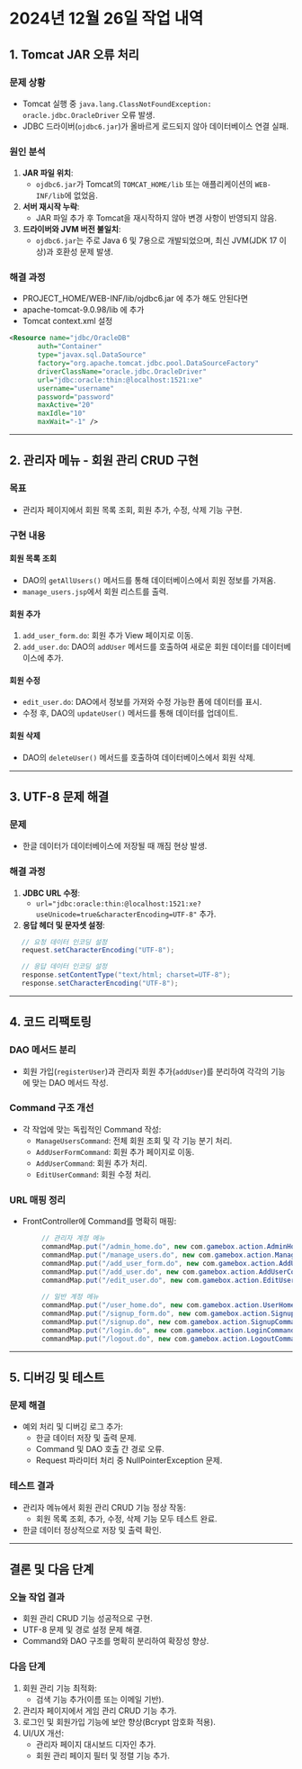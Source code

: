 # 2024년 12월 26일 작업 내역

## **1. Tomcat JAR 오류 처리**

### **문제 상황**
- Tomcat 실행 중 `java.lang.ClassNotFoundException: oracle.jdbc.OracleDriver` 오류 발생.
- JDBC 드라이버(`ojdbc6.jar`)가 올바르게 로드되지 않아 데이터베이스 연결 실패.

### **원인 분석**
1. **JAR 파일 위치**:
   - `ojdbc6.jar`가 Tomcat의 `TOMCAT_HOME/lib` 또는 애플리케이션의 `WEB-INF/lib`에 없었음.
2. **서버 재시작 누락**:
   - JAR 파일 추가 후 Tomcat을 재시작하지 않아 변경 사항이 반영되지 않음.
3. **드라이버와 JVM 버전 불일치**:
   - `ojdbc6.jar`는 주로 Java 6 및 7용으로 개발되었으며, 최신 JVM(JDK 17 이상)과 호환성 문제 발생.

### **해결 과정**
- PROJECT_HOME/WEB-INF/lib/ojdbc6.jar 에 추가 해도 안된다면
- apache-tomcat-9.0.98/lib 에 추가
- Tomcat context.xml 설정
 ```xml
 <Resource name="jdbc/OracleDB"
        auth="Container"
        type="javax.sql.DataSource"
        factory="org.apache.tomcat.jdbc.pool.DataSourceFactory"
        driverClassName="oracle.jdbc.OracleDriver"
        url="jdbc:oracle:thin:@localhost:1521:xe"
        username="username"
        password="password"
        maxActive="20"
        maxIdle="10"
        maxWait="-1" />
 ```

------

## **2. 관리자 메뉴 - 회원 관리 CRUD 구현**

### **목표**
- 관리자 페이지에서 회원 목록 조회, 회원 추가, 수정, 삭제 기능 구현.

### **구현 내용**

#### **회원 목록 조회**
- DAO의 `getAllUsers()` 메서드를 통해 데이터베이스에서 회원 정보를 가져옴.
- `manage_users.jsp`에서 회원 리스트를 출력.

#### **회원 추가**
1. `add_user_form.do`: 회원 추가 View 페이지로 이동.
2. `add_user.do`: DAO의 `addUser` 메서드를 호출하여 새로운 회원 데이터를 데이터베이스에 추가.

#### **회원 수정**
- `edit_user.do`: DAO에서 정보를 가져와 수정 가능한 폼에 데이터를 표시.
- 수정 후, DAO의 `updateUser()` 메서드를 통해 데이터를 업데이트.

#### **회원 삭제**
- DAO의 `deleteUser()` 메서드를 호출하여 데이터베이스에서 회원 삭제.

------

## **3. UTF-8 문제 해결**

### **문제**
- 한글 데이터가 데이터베이스에 저장될 때 깨짐 현상 발생.

### **해결 과정**
1. **JDBC URL 수정**:
   - `url="jdbc:oracle:thin:@localhost:1521:xe?useUnicode=true&characterEncoding=UTF-8"` 추가.
2. **응답 헤더 및 문자셋 설정**:
 ```java
    // 요청 데이터 인코딩 설정
    request.setCharacterEncoding("UTF-8");

    // 응답 데이터 인코딩 설정
    response.setContentType("text/html; charset=UTF-8");
    response.setCharacterEncoding("UTF-8");
 ```


------

## **4. 코드 리팩토링**

### **DAO 메서드 분리**

- 회원 가입(`registerUser`)과 관리자 회원 추가(`addUser`)를 분리하여 각각의 기능에 맞는 DAO 메서드 작성.

### **Command 구조 개선**

- 각 작업에 맞는 독립적인 Command 작성:
  - `ManageUsersCommand`: 전체 회원 조회 및 각 기능 분기 처리.
  - `AddUserFormCommand`: 회원 추가 페이지로 이동.
  - `AddUserCommand`: 회원 추가 처리.
  - `EditUserCommand`: 회원 수정 처리.

### **URL 매핑 정리**

- FrontController에 Command를 명확히 매핑:

```java
    	// 관리자 계정 메뉴 
	    commandMap.put("/admin_home.do", new com.gamebox.action.AdminHomeCommand());		// 관리자 메뉴 진입
	    commandMap.put("/manage_users.do", new com.gamebox.action.ManageUsersCommand());	// 관리자 메뉴 - 회원관리(CRUD) 
	    commandMap.put("/add_user_form.do", new com.gamebox.action.AddUserFormCommand());	// 관리자 메뉴 - 회원관리 - 회원추가 진입
	    commandMap.put("/add_user.do", new com.gamebox.action.AddUserCommand());			// 관리자 메뉴 - 회원관리 - 회원추가 처리
	    commandMap.put("/edit_user.do", new com.gamebox.action.EditUserCommand());			// 관리자 메뉴 - 회원관리 - 회원수정 진입
	    
    	// 일반 계정 메뉴
        commandMap.put("/user_home.do", new com.gamebox.action.UserHomeCommand());			// 메인 페이지(index.jsp)
	    commandMap.put("/signup_form.do", new com.gamebox.action.SignupFormCommand());		// 회원가입 진입
    	commandMap.put("/signup.do", new com.gamebox.action.SignupCommand());				// 회원가입 처리
        commandMap.put("/login.do", new com.gamebox.action.LoginCommand());					// 로그인
        commandMap.put("/logout.do", new com.gamebox.action.LogoutCommand());				// 로그아웃
```

------

## **5. 디버깅 및 테스트**

### **문제 해결**

- 예외 처리 및 디버깅 로그 추가:
  - 한글 데이터 저장 및 출력 문제.
  - Command 및 DAO 호출 간 경로 오류.
  - Request 파라미터 처리 중 NullPointerException 문제.

### **테스트 결과**

- 관리자 메뉴에서 회원 관리 CRUD 기능 정상 작동:
  - 회원 목록 조회, 추가, 수정, 삭제 기능 모두 테스트 완료.
- 한글 데이터 정상적으로 저장 및 출력 확인.

------

## **결론 및 다음 단계**

### **오늘 작업 결과**

- 회원 관리 CRUD 기능 성공적으로 구현.
- UTF-8 문제 및 경로 설정 문제 해결.
- Command와 DAO 구조를 명확히 분리하여 확장성 향상.

### **다음 단계**

1. 회원 관리 기능 최적화:
   - 검색 기능 추가(이름 또는 이메일 기반).
2. 관리자 페이지에서 게임 관리 CRUD 기능 추가.
3. 로그인 및 회원가입 기능에 보안 향상(Bcrypt 암호화 적용).
4. UI/UX 개선:
   - 관리자 페이지 대시보드 디자인 추가.
   - 회원 관리 페이지 필터 및 정렬 기능 추가.